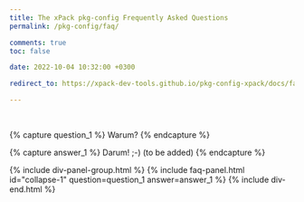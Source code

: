 ```yaml
---
title: The xPack pkg-config Frequently Asked Questions
permalink: /pkg-config/faq/

comments: true
toc: false

date: 2022-10-04 10:32:00 +0300

redirect_to: https://xpack-dev-tools.github.io/pkg-config-xpack/docs/faq/

---
```


<br/>

{% capture question_1 %}
Warum?
{% endcapture %}

{% capture answer_1 %}
Darum! ;-) (to be added)
{% endcapture %}

{% include div-panel-group.html %}
{% include faq-panel.html id="collapse-1" question=question_1 answer=answer_1 %}
{% include div-end.html %}

